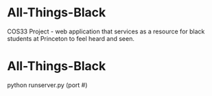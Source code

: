 # All-Things-Black
COS33 Project - web application that services as a resource for black students at Princeton to feel heard and seen.

# All-Things-Black
python runserver.py (port #)
